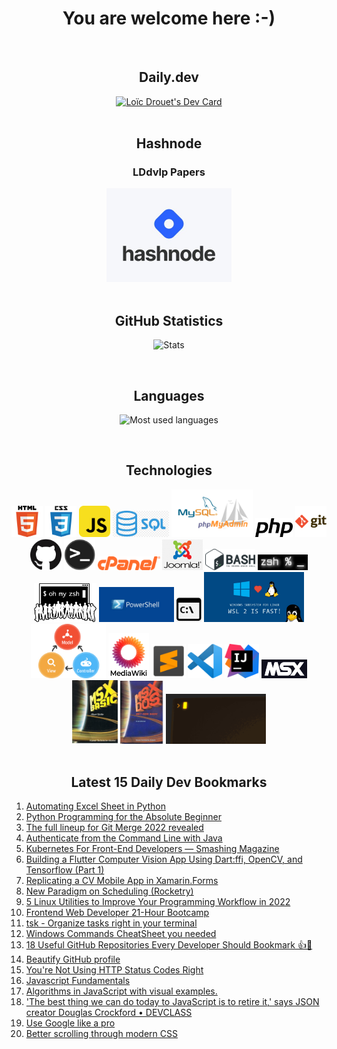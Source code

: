 <h1 align="center"> You are welcome here :-)</h1>

<br />

<div align="center">
    <h2>Daily.dev</h2>    
    <a href="https://app.daily.dev/LDdvlp">
        <img
            src="https://api.daily.dev/devcards/6a2db644d7b342d5924aa8a261fc3c97.png?r=d2h" width="400"
            alt="Loïc Drouet's Dev Card" 
        />
    </a>
</div>

<br />

<div align="center">
    <h2>Hashnode</h2>
    <h3>LDdvlp Papers</h3>
    <a href="https://lddvlp.hashnode.dev/">
        <img 
            src="/images/00-hashnode-logo.jfif" 
            width="200" alt="LDdvlp Papers" 
        />
    </a>
</div>

<br />

<div align="center">
    <h2>GitHub Statistics</h2>
    
![Stats](https://github-readme-stats.vercel.app/api?username=lddvlp&show_icons=true&theme=radical&count_private=true)

</div>

<br />

<div align="center">
    <h2>Languages</h2>

![Most used languages](https://github-readme-stats.vercel.app/api/top-langs/?username=lddvlp)

</div>

<br />

<div align="center">
    <h2>Technologies</h2>

<!-- Image #01    -->
<img alt="HTML5" width="50px" src="https://raw.githubusercontent.com/github/explore/80688e429a7d4ef2fca1e82350fe8e3517d3494d/topics/html/html.png" />

<!-- Image #02    -->
<img alt="CSS3" width="50px" src="https://raw.githubusercontent.com/github/explore/80688e429a7d4ef2fca1e82350fe8e3517d3494d/topics/css/css.png" />

<!-- Image #03    -->
<img alt="JavaScript" width="50px"   src="/images/03-javascript-logo.png" />

<!-- Image #04    -->
<img alt="SQL" width="90px" src="/images/04-sql-logo.jpg" />

<!-- Image #05    -->
<img alt="phpMyAdmin-MySQL" width="130px" src="/images/05-phpmyadmin-mysql-logo.png" />

<!-- Image #06    -->
<img alt="PHP" width="60px" src="/images/06-php-logo-alt.png" />

<!-- Image #07    -->
<img alt="Git" width="50px" src="https://raw.githubusercontent.com/github/explore/80688e429a7d4ef2fca1e82350fe8e3517d3494d/topics/git/git.png" />

<!-- Image #08    -->
<img alt="GitHub" width="50px" src="https://raw.githubusercontent.com/github/explore/78df643247d429f6cc873026c0622819ad797942/topics/github/github.png" />

<!-- Image #09    -->
<img alt="Shell" width="50px" src="https://raw.githubusercontent.com/github/explore/80688e429a7d4ef2fca1e82350fe8e3517d3494d/topics/terminal/terminal.png" />

<!-- Image #10    -->
<img alt="cPanel" width="100px" src="/images/10-cpanel-logo.png" />

<!-- Image #11    -->
<img alt="Joomla!" width="65px" src="/images/11-joomla-logo.png" />

<!-- Image #12    -->
<img alt="Bash" width="80px" src="/images/12-bash-logo.png" />

<!-- Image #13    -->
<img alt="Zsh" width="80px" src="/images/13-zsh-logo.gif" />

<!-- Image #14    -->
<img alt="Oh My Zsh" width="100px" src="/images/14-oh_my_zsh-logo.png" />

<!-- Image #15    -->
<img alt="PowerShell" width="120px" src="/images/15-powershell-logo.jpg" />

<!-- Image #16    -->
<img alt="cmd" width="40px" src="/images/16-cmd-logo.png" />

<!-- Image #17    -->
<img alt="WSL2" width="160px" src="/images/17-wsl2-logo.jpg" />

<!-- Image #18    -->
<img alt="MVC" width="120px" src="/images/18-mvc-logo.jpg" />

<!-- Image #19    -->
<img alt="MediaWiki" width="65px" src="/images/19-mediawiki-logo.png" />

<!-- Image #90    -->
<img alt="Sublime Text" width="55px" src="/images/90-sublime_text-logo.png" />

<!-- Image #91    -->
<img alt="VS Code" width="55px" src="/images/91-vs_code-logo.png" />

<!-- Image #92    -->
<img alt="IntelliJ IDEA" width="55px" src="/images/92-intellij_idea.png" />

<!-- Image #95   -->
<img alt="MSX" width="73px" src="/images/95-msx-logo.png" />

<!-- Image #96    -->
<img alt="MSX-BASIC" width="73px" src="/images/96-msx_ basic-logo.jfif" />

<!-- Image #97    -->
<img alt="MSX-DOS" width="69px" src="/images/97-msx_dos-logo.jpg" />

<!-- Image #99    -->
<img alt="Amber Terminal" width="160px" src="/images/98-amber_terminal.gif" />

</div>

<br />

<div align="center">
    <h2>Latest 15 Daily Dev Bookmarks</h2>
</div>

<!-- daily.dev BOOKMARKS:START -->
1. [Automating Excel Sheet in Python](https://app.daily.dev/posts/fwOAsnz7M?utm_source=rss&utm_medium=bookmarks&utm_campaign=Yaq6rDv_C)
2. [Python Programming for the Absolute Beginner](https://app.daily.dev/posts/xUNe37pnY?utm_source=rss&utm_medium=bookmarks&utm_campaign=Yaq6rDv_C)
3. [The full lineup for Git Merge 2022 revealed](https://app.daily.dev/posts/0_jKA-h4Y?utm_source=rss&utm_medium=bookmarks&utm_campaign=Yaq6rDv_C)
4. [Authenticate from the Command Line with Java](https://app.daily.dev/posts/2zAVsgHFU?utm_source=rss&utm_medium=bookmarks&utm_campaign=Yaq6rDv_C)
5. [Kubernetes For Front-End Developers — Smashing Magazine](https://app.daily.dev/posts/3FIwQ3BQY?utm_source=rss&utm_medium=bookmarks&utm_campaign=Yaq6rDv_C)
6. [Building a Flutter Computer Vision App Using Dart:ffi, OpenCV, and Tensorflow &lpar;Part 1&rpar;](https://app.daily.dev/posts/Lwj9jM3Kf?utm_source=rss&utm_medium=bookmarks&utm_campaign=Yaq6rDv_C)
7. [Replicating a CV Mobile App in Xamarin.Forms](https://app.daily.dev/posts/lczW5GXXu?utm_source=rss&utm_medium=bookmarks&utm_campaign=Yaq6rDv_C)
8. [New Paradigm on Scheduling &lpar;Rocketry&rpar;](https://app.daily.dev/posts/CvoVBklg-?utm_source=rss&utm_medium=bookmarks&utm_campaign=Yaq6rDv_C)
9. [5 Linux Utilities to Improve Your Programming Workflow in 2022](https://app.daily.dev/posts/oek2U20kd?utm_source=rss&utm_medium=bookmarks&utm_campaign=Yaq6rDv_C)
10. [Frontend Web Developer 21-Hour Bootcamp](https://app.daily.dev/posts/e-lUEsSk8?utm_source=rss&utm_medium=bookmarks&utm_campaign=Yaq6rDv_C)
11. [tsk - Organize tasks right in your terminal](https://app.daily.dev/posts/5w-AqzcHm?utm_source=rss&utm_medium=bookmarks&utm_campaign=Yaq6rDv_C)
12. [Windows Commands CheatSheet you needed](https://app.daily.dev/posts/VbheI1kSZ?utm_source=rss&utm_medium=bookmarks&utm_campaign=Yaq6rDv_C)
13. [18 Useful GitHub Repositories Every Developer Should Bookmark 👍💯](https://app.daily.dev/posts/Sm8RfxEqS?utm_source=rss&utm_medium=bookmarks&utm_campaign=Yaq6rDv_C)
14. [Beautify GitHub profile](https://app.daily.dev/posts/NWxwqeXa1?utm_source=rss&utm_medium=bookmarks&utm_campaign=Yaq6rDv_C)
15. [You&#39;re Not Using HTTP Status Codes Right](https://app.daily.dev/posts/fIDhRAaya?utm_source=rss&utm_medium=bookmarks&utm_campaign=Yaq6rDv_C)
16. [Javascript Fundamentals](https://app.daily.dev/posts/vLWndO-Ue?utm_source=rss&utm_medium=bookmarks&utm_campaign=Yaq6rDv_C)
17. [Algorithms in JavaScript with visual examples.](https://app.daily.dev/posts/POzvzDpro?utm_source=rss&utm_medium=bookmarks&utm_campaign=Yaq6rDv_C)
18. [&#39;The best thing we can do today to JavaScript is to retire it,&#39; says JSON creator Douglas Crockford • DEVCLASS](https://app.daily.dev/posts/cbDQ9xeUk?utm_source=rss&utm_medium=bookmarks&utm_campaign=Yaq6rDv_C)
19. [Use Google like a pro](https://app.daily.dev/posts/b1NqQe7Sq?utm_source=rss&utm_medium=bookmarks&utm_campaign=Yaq6rDv_C)
20. [Better scrolling through modern CSS](https://app.daily.dev/posts/lA8PQ_KjJ?utm_source=rss&utm_medium=bookmarks&utm_campaign=Yaq6rDv_C)

<!-- daily.dev BOOKMARKS:END -->
